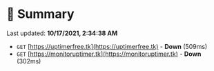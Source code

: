 # 📖 Summary
Last updated: **10/17/2021, 2:34:38 AM**

- `GET` [https://uptimerfree.tk](https://uptimerfree.tk) - **Down** (509ms)
- `GET` [https://monitoruptimer.tk](https://monitoruptimer.tk) - **Down** (302ms)
